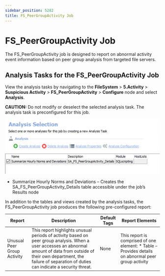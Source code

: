 ```yaml
---
sidebar_position: 5282
title: FS_PeerGroupActivity Job
---
```


# FS\_PeerGroupActivity Job

The FS\_PeerGroupActivity job is designed to report on abnormal activity event information based on peer group analysis from targeted file servers.

## Analysis Tasks for the FS\_PeerGroupActivity Job

View the analysis tasks by navigating to the **FileSystem** > **5.Activity** > **Suspicious Activity** > **FS\_PeerGroupActivity** > **Configure** node and select **Analysis**.

**CAUTION:** Do not modify or deselect the selected analysis task. The analysis task is preconfigured for this job.

![Analysis Tasks for the FS_PeerGroupActivity Job](../../../../../../../../static/images/AccessAnalyzer_12.0/Content/Resources/Images/EnterpriseAuditor/Solutions/FileSystem/Activity/SuspiciousActivity/PeerGroupActivityAnalysis.png "Analysis Tasks for the FS_PeerGroupActivity Job")

* Summarize Hourly Norms and Deviations – Creates the SA\_FS\_PeerGroupActivity\_Details table accessible under the job’s Results node

In addition to the tables and views created by the analysis tasks, the FS\_PeerGroupActivity job produces the following pre-configured report:

| Report | Description | Default Tags | Report Elements |
| --- | --- | --- | --- |
| Unusual Peer Group Activity | This report highlights unusual periods of activity based on peer group analysis. When a user accesses an abnormal amount of data from outside of their own department, the failure of separation of duties can indicate a security threat. | None | This report is comprised of one element:   * Table – Provides details on abnormal peer group activity |